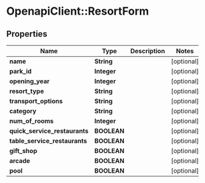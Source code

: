 # OpenapiClient::ResortForm

## Properties
Name | Type | Description | Notes
------------ | ------------- | ------------- | -------------
**name** | **String** |  | [optional] 
**park_id** | **Integer** |  | [optional] 
**opening_year** | **Integer** |  | [optional] 
**resort_type** | **String** |  | [optional] 
**transport_options** | **String** |  | [optional] 
**category** | **String** |  | [optional] 
**num_of_rooms** | **Integer** |  | [optional] 
**quick_service_restaurants** | **BOOLEAN** |  | [optional] 
**table_service_restaurants** | **BOOLEAN** |  | [optional] 
**gift_shop** | **BOOLEAN** |  | [optional] 
**arcade** | **BOOLEAN** |  | [optional] 
**pool** | **BOOLEAN** |  | [optional] 


